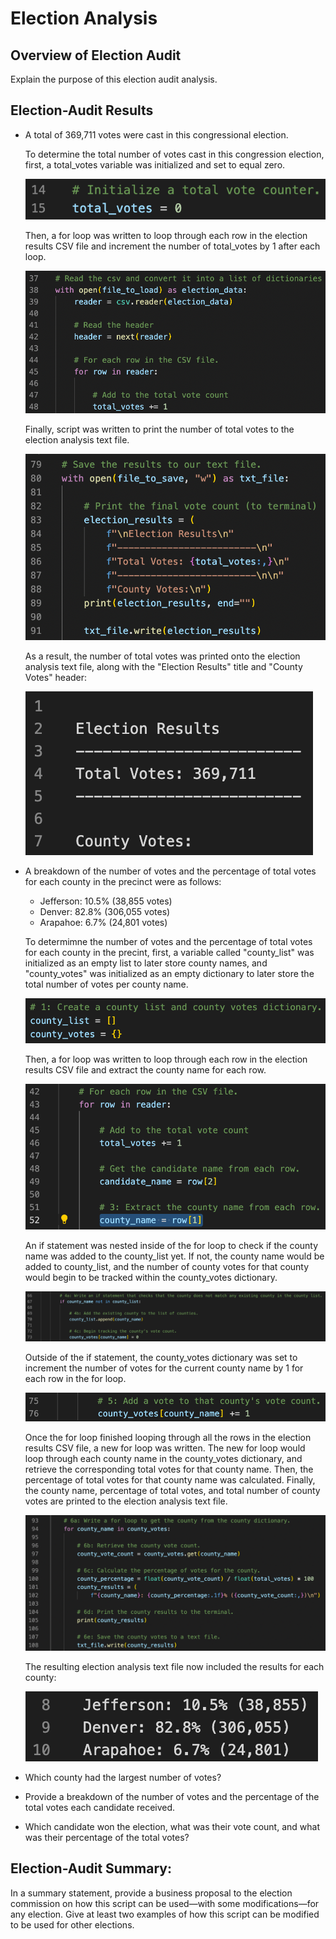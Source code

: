 # Election Analysis

## Overview of Election Audit
  Explain the purpose of this election audit analysis.

## Election-Audit Results

* A total of 369,711 votes were cast in this congressional election.
  
  To determine the total number of votes cast in this congression election, first, a total_votes variable was initialized and set to equal zero.
  
  ![Initialize Total Votes Variable](/Screenshots/TotalVotes_Initialize.png)
  
  Then, a for loop was written to loop through each row in the election results CSV file and increment the number of total_votes by 1 after each loop.
  
  ![Total Votes For Loop](/Screenshots/TotalVotes_ForLoop.png)

  Finally, script was written to print the number of total votes to the election analysis text file.
  
  ![Total Votes Results Script](/Screenshots/TotalVotes_Results.png)
  
  As a result, the number of total votes was printed onto the election analysis text file, along with the "Election Results" title and "County Votes" header:
  
  ![Total Votes Text File](/Screenshots/TotalVotes_TextFile.png)
  
* A breakdown of the number of votes and the percentage of total votes for each county in the precinct were as follows:
  * Jefferson: 10.5% (38,855 votes)
  * Denver: 82.8% (306,055 votes)
  * Arapahoe: 6.7% (24,801 votes)
  
  To determimne the number of votes and the percentage of total votes for each county in the precint, first, a variable called "county_list" was initialized as an     empty list to later store county names, and "county_votes" was initialized as an empty dictionary to later store the total number of votes per county name. 
  
  ![County Name List and County Votes Dictionary](/Screenshots/County_Initialize.png)
  
  Then, a for loop was written to loop through each row in the election results CSV file and extract the county name for each row.
  
  ![County Name Extraction](/Screenshots/County_NameExtraction.png)
  
  An if statement was nested inside of the for loop to check if the county name was added to the county_list yet. If not, the county name would be added to           county_list, and the number of county votes for that county would begin to be tracked within the county_votes dictionary.
  
  ![County List Creation and Begin Vote Tracking](/Screenshots/County_List.png)
  
  Outside of the if statement, the county_votes dictionary was set to increment the number of votes for the current county name by 1 for each row in the for loop.
  
  ![County Vote Counting](/Screenshots/County_Votes.png)
  
  Once the for loop finished looping through all the rows in the election results CSV file, a new for loop was written. The new for loop would loop through each county name in the county_votes dictionary, and retrieve the corresponding total votes for that county name. Then, the percentage of total votes for that county name was calculated. Finally, the county name, percentage of total votes, and total number of county votes are printed to the election analysis text file.
  
  ![County Results Script](/Screenshots/County_Results.png)
  
  The resulting election analysis text file now included the results for each county:
  
  ![County Results Text File](/Screenshots/County_TextFile.png)
  
* Which county had the largest number of votes?
* Provide a breakdown of the number of votes and the percentage of the total votes each candidate received.
* Which candidate won the election, what was their vote count, and what was their percentage of the total votes?

## Election-Audit Summary: 
  In a summary statement, provide a business proposal to the election commission on how this script can be used—with some modifications—for any election. Give at     least two examples of how this script can be modified to be used for other elections.
